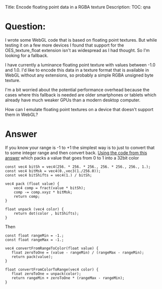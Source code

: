 Title: Encode floating point data in a RGBA texture
Description:
TOC: qna

# Question:

I wrote some WebGL code that is based on floating point textures. But while testing it on a few more devices I found that support for the OES_texture_float extension isn't as widespread as I had thought. So I'm looking for a fallback.

I have currently a luminance floating point texture with values between -1.0 and 1.0. I'd like to encode this data in a texture format that is available in WebGL without any extensions, so probably a simple RGBA unsigned byte texture. 

I'm a bit worried about the potential performance overhead because the cases where this fallback is needed are older smartphones or tablets which already have much weaker GPUs than a modern desktop computer.

How can I emulate floating point textures on a device that doesn't support them in WebGL? 

# Answer

If you know your range is -1 to +1 the simplest way is to just to convert that to some integer range and then convert back. [Using the code from this answer](https://stackoverflow.com/questions/18453302/how-do-you-pack-one-32bit-int-into-4-8bit-ints-in-glsl-webgl) which packs a value that goes from 0 to 1 into a 32bit color

    const vec4 bitSh = vec4(256. * 256. * 256., 256. * 256., 256., 1.);
    const vec4 bitMsk = vec4(0.,vec3(1./256.0));
    const vec4 bitShifts = vec4(1.) / bitSh;

    vec4 pack (float value) {
        vec4 comp = fract(value * bitSh);
        comp -= comp.xxyz * bitMsk;
        return comp;
    }

    float unpack (vec4 color) {
        return dot(color , bitShifts);
    }

Then

    const float rangeMin = -1.;
    const float rangeMax = -1.;

    vec4 convertFromRangeToColor(float value) {
       float zeroToOne = (value - rangeMin) / (rangeMax - rangeMin);
       return pack(value);
    }

    float convertFromColorToRange(vec4 color) {
       float zeroToOne = unpack(color);
       return rangeMin + zeroToOne * (rangeMax - rangeMin);
    }

